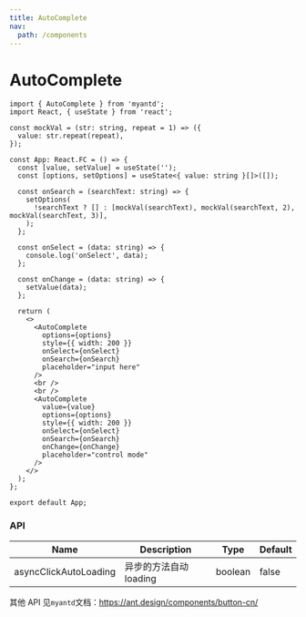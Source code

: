 ```yaml
---
title: AutoComplete
nav:
  path: /components
---
```


# AutoComplete

```tsx
import { AutoComplete } from 'myantd';
import React, { useState } from 'react';

const mockVal = (str: string, repeat = 1) => ({
  value: str.repeat(repeat),
});

const App: React.FC = () => {
  const [value, setValue] = useState('');
  const [options, setOptions] = useState<{ value: string }[]>([]);

  const onSearch = (searchText: string) => {
    setOptions(
      !searchText ? [] : [mockVal(searchText), mockVal(searchText, 2), mockVal(searchText, 3)],
    );
  };

  const onSelect = (data: string) => {
    console.log('onSelect', data);
  };

  const onChange = (data: string) => {
    setValue(data);
  };

  return (
    <>
      <AutoComplete
        options={options}
        style={{ width: 200 }}
        onSelect={onSelect}
        onSearch={onSearch}
        placeholder="input here"
      />
      <br />
      <br />
      <AutoComplete
        value={value}
        options={options}
        style={{ width: 200 }}
        onSelect={onSelect}
        onSearch={onSearch}
        onChange={onChange}
        placeholder="control mode"
      />
    </>
  );
};

export default App;
```

### API

| Name                  | Description            | Type    | Default |
| --------------------- | ---------------------- | ------- | ------- |
| asyncClickAutoLoading | 异步的方法自动 loading | boolean | false   |

其他 API 见`myantd`文档：https://ant.design/components/button-cn/
